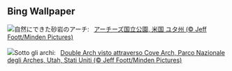 ## Bing Wallpaper
![](https://www.bing.com/th?id=OHR.CoveArch_JA-JP2301146228_UHD.jpg&w=1000)自然にできた砂岩のアーチ:&nbsp;&ensp;[アーチーズ国立公園, 米国 ユタ州 (© Jeff Foott/Minden Pictures)](https://www.bing.com/th?id=OHR.CoveArch_JA-JP2301146228_UHD.jpg)
<br><br/>
![](https://www.bing.com/th?id=OHR.CoveArch_IT-IT5409061813_UHD.jpg&w=1000)Sotto gli archi:&nbsp;&ensp;[Double Arch visto attraverso Cove Arch, Parco Nazionale degli Arches, Utah, Stati Uniti (© Jeff Foott/Minden Pictures)](https://www.bing.com/th?id=OHR.CoveArch_IT-IT5409061813_UHD.jpg)
<br><br/>
